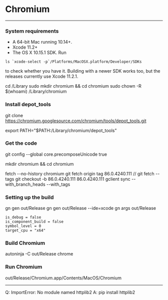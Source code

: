# Chromium

---

### System requirements
* A 64-bit Mac running 10.14+.
* Xcode 11.2+
* The OS X 10.15.1 SDK. Run
```
ls `xcode-select -p`/Platforms/MacOSX.platform/Developer/SDKs

```
to check whether you have it. Building with a newer SDK works too, but the releases currently use Xcode 11.2.1.

cd /Library
sudo mkdir chromium && cd chromium
sudo chown -R $(whoami) /Library/chromium

### Install depot_tools

git clone https://chromium.googlesource.com/chromium/tools/depot_tools.git

export PATH="$PATH:/Library/chromium/depot_tools"

### Get the code

git config --global core.precomposeUnicode true

mkdir chromium && cd chromium

fetch --no-history chromium
git fetch origin tag 86.0.4240.111 // git fetch --tags
git checkout -b 86.0.4240.111 86.0.4240.111
gclient sync --with_branch_heads --with_tags

### Setting up the build

gn gen out/Release
gn gen out/Release --ide=xcode
gn args out/Release
```
is_debug = false
is_component_build = false
symbol_level = 0
target_cpu = "x64"

```

### Build Chromium

autoninja -C out/Release chrome

### Run Chromium

out/Release/Chromium.app/Contents/MacOS/Chromium

---

Q: ImportError: No module named httplib2
A: pip install httplib2